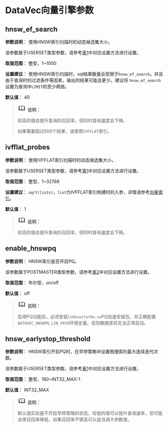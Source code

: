 # DataVec向量引擎参数

## hnsw_ef_search<a name="section14941640131"></a>

**参数说明**： 使用HNSW索引扫描时的动态候选集大小。

该参数属于USERSET类型参数，请参考[表1](../DatabaseAdministrationGuide/重设参数.md#zh-cn_topic_0283137176_zh-cn_topic_0237121562_zh-cn_topic_0059777490_t91a6f212010f4503b24d7943aed6d846)中对应设置方法进行设置。

**取值范围**： 整型，1\~1000

**设置建议**： 使用HNSW索引扫描时，sql结果数量会受限于`hnsw_ef_search`。并且由于查询时的过滤条件等因素，输出的结果可能会更少。建议将
`hnsw_ef_search`设置为查询中`LIMIT`的至少两倍。

**默认值**： 40

>![](public_sys-resources/icon-note.png) **说明：**
>
> 较高的值会提升查询的召回率，但同时查询速度会下降。
>
> 如果需要超过500个结果，请使用`IVFFLAT`索引。

## ivfflat_probes<a name="section14941640131"></a>

**参数说明**： 使用IVFFLAT索引扫描时的动态候选集大小。

该参数属于USERSET类型参数，请参考[表1](../DatabaseAdministrationGuide/重设参数.md#zh-cn_topic_0283137176_zh-cn_topic_0237121562_zh-cn_topic_0059777490_t91a6f212010f4503b24d7943aed6d846)中对应设置方法进行设置。

**取值范围**： 整型，1\~32768

**设置建议**： `sqrt(lists)`，`list`为IVFFLAT索引构建时的入参，详情请参考[向量索引](../SQLReference/向量索引.md)。

**默认值**： 1

>![](public_sys-resources/icon-note.png) **说明：**
>
> 较高的值会提升查询的召回率，但同时查询速度会下降。
## enable_hnswpq<a name="section14941640131"></a>

**参数说明**： HNSW索引是否开启PQ。

该参数属于POSTMASTER类型参数，请参考[表2](../DatabaseAdministrationGuide/重设参数.md#zh-cn_topic_0283137176_zh-cn_topic_0237121562_zh-cn_topic_0059777490_t91a6f212010f4503b24d7943aed6d846)中对应设置方法进行设置。

**取值范围**： 布尔型，on/off

**默认值**： off

>![](public_sys-resources/icon-note.png) **说明：**
>
> 启用PQ功能前，必须安装`libkvecturbo.so`PQ加速安装包，并正确配置`DATAVEC_HNSWPQ_LIB_PATH`环境变量。否则数据库将无法正常启动。

## hnsw_earlystop_threshold<a name="section14941640131"></a>

**参数说明**： HNSW索引开启PQ时，在早停策略中设置图搜索的最大连续迭代次数。

该参数属于USERSET类型参数，请参考[表1](../DatabaseAdministrationGuide/重设参数.md#zh-cn_topic_0283137176_zh-cn_topic_0237121562_zh-cn_topic_0059777490_t91a6f212010f4503b24d7943aed6d846)中对应设置方法进行设置。

**取值范围**： 整型，160~INT32_MAX-1

**默认值**： INT32_MAX

>![](public_sys-resources/icon-note.png) **说明：**
>
>默认值实际是不开启早停策略的状态。较低的值可以提升查询速率，但可能会使召回率降低，如果召回率不够高可以适当调大参数值。